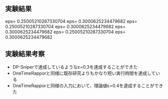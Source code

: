 ## 実験結果
eps= 0.25005210287330704
eps= 0.3000625234479682
eps= 0.25005210287330704
eps= 0.3000625234479682
eps= 0.3000625234479682
eps= 0.25005210287330704
eps= 0.3000625234479682

## 実験結果考察
- DP-Sniperで達成しているようなε=0.3を達成することができた
- OneTimeRapporと同様に既存研究よりもかなり短い実行時間を達成している
- OneTimeRapporと同様の入力において、理論値ε=0.4を達成することができた
